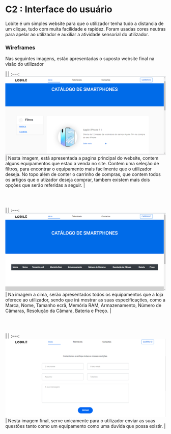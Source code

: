 # C2 : Interface do usuário

Lobite é um simples website para que o utilizador tenha tudo a distancia de um clique, tudo com muita facilidade e rapidez. Foram usadas cores neutras para apelar ao utilizador e auxiliar a atividade sensorial do utilizador.


### Wireframes

Nas seguintes imagens, estão apresentadas o suposto website final na visão do utilizador

| |
:---:
![An alternative description](images/imagem1.png) |
  Nesta imagem, está apresentada a pagina principal do website, contem alguns equipamentos que estao a venda no site. Contem uma seleção de filtros, para encontrar o equipamento mais facilmente que o utilizador deseja. No topo além de conter o carrinho de compras, que contem todos os artigos que o utizador deseja comprar, tambem existem mais dois opções que serão referidas a seguir. |

<br />
<br />

| |
:---:
![An alternative description](images/imagem2.png) |
Na imagem a cima, serão apresentados todos os equipamentos que a loja oferece ao utilizador, sendo que irá mostrar as suas especificações, como a Marca, Nome, Tamanho ecrã, Memória RAM, Armazenamento, Número de Câmaras, Resolução da Câmara, Bateria e Preço.  |

<br />
<br />

| |
:---:
![An alternative description](images/imagem3.png) |
Nesta imagem final, serve unicamente para o utilizador enviar as suas questões tanto como um equipamento como uma duvida que possa existir.  |



